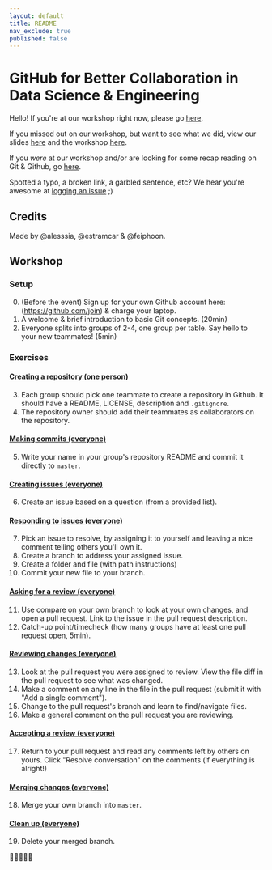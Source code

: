 ```yaml
---
layout: default
title: README
nav_exclude: true
published: false
---
```


# GitHub for Better Collaboration in Data Science & Engineering

Hello! If you're at our workshop right now, please go [here](#Workshop).

If you missed out on our workshop, but want to see what we did, view our slides [here](/slides) and the workshop [here](#Workshop).

If you *were* at our workshop and/or are looking for some  recap reading on Git & Github, go [here](DOCS.md).

Spotted a typo, a broken link, a garbled sentence, etc? We hear you're awesome at [logging an issue](https://github.com/feiphoon/github-workshop/issues) ;)

## Credits

Made by @alesssia, @estramcar & @feiphoon.

## Workshop

### Setup

0. (Before the event) Sign up for your own Github account here: (https://github.com/join) & charge your laptop.
1. A welcome & brief introduction to basic Git concepts. (20min)
2. Everyone splits into groups of 2-4, one group per table. Say hello to your new teammates! (5min)

### Exercises

#### [Creating a repository (one person)](/workshop/01-creating-a-repository)
3. Each group should pick one teammate to create a repository in Github. It should have a README, LICENSE, description and `.gitignore`.
4. The repository owner should add their teammates as collaborators on the repository.

#### [Making commits (everyone)](/workshop/02-making-commits)
5. Write your name in your group's repository README and commit it directly to `master`.

#### [Creating issues (everyone)](/workshop/03-creating-issues)
6. Create an issue based on a question (from a provided list).

#### [Responding to issues (everyone)](/workshop/04-making-commits)
7. Pick an issue to resolve, by assigning it to yourself and leaving a nice comment telling others you'll own it.
8. Create a branch to address your assigned issue.
9. Create a folder and file (with path instructions)
10. Commit your new file to your branch.

#### [Asking for a review (everyone)](/workshop/05-making-commits)
11. Use compare on your own branch to look at your own changes, and open a pull request. Link to the issue in the pull request description.
12. Catch-up point/timecheck (how many groups have at least one pull request open, 5min).

#### [Reviewing changes (everyone)](/workshop/06-making-commits)
13. Look at the pull request you were assigned to review. View the file diff in the pull request to see what was changed.
14. Make a comment on any line in the file in the pull request (submit it with "Add a single comment").
15. Change to the pull request's branch and learn to find/navigate files.
16. Make a general comment on the pull request you are reviewing.

#### [Accepting a review (everyone)](/workshop/07-accepting-review)
17. Return to your pull request and read any comments left by others on yours. Click "Resolve conversation" on the comments (if everything is alright!)

#### [Merging changes (everyone)](/workshop/08-merging-changes)
18. Merge your own branch into `master`.

#### [Clean up (everyone)](/workshop/09-clean-up)
19. Delete your merged branch.

:tada::tada::tada::tada::tada:
